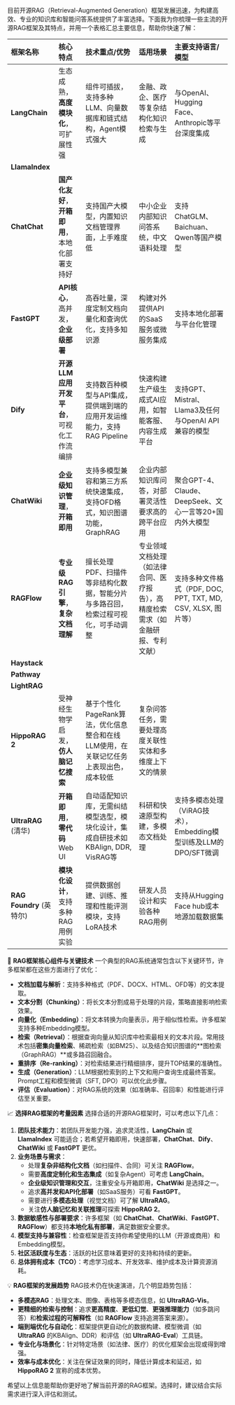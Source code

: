 目前开源RAG（Retrieval-Augmented Generation）框架发展迅速，为构建高效、专业的知识库和智能问答系统提供了丰富选择。下面我为你梳理一些主流的开源RAG框架及其特点，并用一个表格汇总主要信息，帮助你快速了解：

| 框架名称                 | 核心特点                                       | 技术重点/优势                                                | 适用场景                                                     | 主要支持语言/模型                                            |
| :----------------------- | :--------------------------------------------- | :----------------------------------------------------------- | :----------------------------------------------------------- | :----------------------------------------------------------- |
| **LangChain**            | 生态成熟，**高度模块化**，可扩展性强           | 组件可插拔，支持多种LLM、向量数据库和链式结构，Agent模式强大 | 金融、政企、医疗等复杂结构化知识检索与生成                   | 与OpenAI、Hugging Face、Anthropic等平台深度集成              |
| **LlamaIndex**           |                                                |                                                              |                                                              |                                                              |
| **ChatChat**             | **国产化友好**，**开箱即用**，本地化部署支持好 | 支持国产大模型，内置知识文档管理界面，上手难度低             | 中小企业内部知识问答系统，中文语料处理                       | 支持ChatGLM、Baichuan、Qwen等国产模型                        |
| **FastGPT**              | **API核心**，高并发，**企业级部署**            | 高吞吐量，深度定制文档向量化和查询优化，支持多知识源         | 构建对外提供API的SaaS服务或微服务集成                        | 支持本地化部署与平台化管理                                   |
| **Dify**                 | **开源LLM应用开发平台**，可视化工作流编排      | 支持数百种模型与API集成，提供端到端的应用开发运维能力，支持RAG Pipeline | 快速构建生产级生成式AI应用，如智能客服、内容生成平台         | 支持GPT、Mistral、Llama3及任何与OpenAI API兼容的模型         |
| **ChatWiki**             | **企业级知识管理**，**开箱即用**               | 支持多模型兼容和第三方系统快速集成，支持OFD格式，知识图谱功能，GraphRAG | 企业内部知识库问答，对部署灵活性要求高的跨平台应用           | 聚合GPT-4、Claude、DeepSeek、文心一言等20+国内外大模型       |
| **RAGFlow**              | **专业级RAG引擎**，**复杂文档理解**            | 擅长处理PDF、扫描件等非结构化数据，智能分片与多路召回，检索过程可视化，可手动调整 | 专业领域文档处理（如法律合同、医疗报告），高精度检索需求（如金融研报、专利文献） | 支持多种文件格式（PDF, DOC, PPT, TXT, MD, CSV, XLSX, 图片等） |
| **Haystack**             |                                                |                                                              |                                                              |                                                              |
| **Pathway**              |                                                |                                                              |                                                              |                                                              |
| **LightRAG**             |                                                |                                                              |                                                              |                                                              |
| **HippoRAG 2**           | 受神经生物学启发，**仿人脑记忆搜索**           | 基于个性化PageRank算法，优化信息整合和在线LLM使用，在关联记忆任务上表现出色，成本较低 | 复杂问答任务，需要处理高度关联性实体和多维度上下文的情景     |                                                              |
| **UltraRAG** (清华)      | **开箱即用**，**零代码**Web UI                 | 自动适配知识库，无需纠结模型选型，模块化设计，集成自研技术如KBAlign, DDR, VisRAG等 | 科研和快速原型构建，多模态文档处理                           | 支持多模态处理（ViRAG技术），Embedding模型训练及LLM的DPO/SFT微调 |
| **RAG Foundry** (英特尔) | **模块化设计**，支持多种RAG用例实验            | 提供数据创建、训练、推理和性能评测模块，支持LoRA技术         | 研发人员设计和实验各种RAG用例                                | 支持从Hugging Face hub或本地源加载数据集                     |

🧠 **RAG框架核心组件与关键技术**
一个典型的RAG系统通常包含以下关键环节，许多框架都在这些方面进行了优化：
*   **文档加载与解析**：支持多种格式（PDF、DOCX、HTML、OFD等）的文本提取。
*   **文本分割（Chunking）**：将长文本分割成易于处理的片段，策略直接影响检索效果。
*   **向量化（Embedding）**：将文本转换为向量表示，用于相似性检索。许多框架支持多种Embedding模型。
*   **检索（Retrieval）**：根据查询向量从知识库中检索最相关的文本片段。常用技术包括**密集向量检索**、稀疏检索（如BM25）、以及结合知识图谱的**图检索（GraphRAG）**或多路召回融合。
*   **重排序（Re-ranking）**：对检索结果进行精细排序，提升TOP结果的准确性。
*   **生成（Generation）**：LLM根据检索到的上下文和用户查询生成最终答案。Prompt工程和模型微调（SFT, DPO）可以优化此步骤。
*   **评估（Evaluation）**：对RAG系统的效果（如准确率、召回率）和性能进行评估至关重要。

📈 **选择RAG框架的考量因素**
选择合适的开源RAG框架时，可以考虑以下几点：
1.  **团队技术能力**：若团队开发能力强，追求灵活性，**LangChain** 或 **LlamaIndex** 可能适合；若希望开箱即用，快速部署，**ChatChat**、**Dify**、**ChatWiki** 或 **FastGPT** 更优。
2.  **业务场景与需求**：
    *   处理**复杂非结构化文档**（如扫描件、合同）可关注 **RAGFlow**。
    *   需要**高度定制化和生态集成**（如复杂Agent）可考虑 **LangChain**。
    *   **企业级知识管理和交互**，注重安全与开箱即用，**ChatWiki** 是选择之一。
    *   追求**高并发和API化部署**（如SaaS服务）可看 **FastGPT**。
    *   需要进行**多模态处理**（视觉文档）可了解 **UltraRAG**。
    *   关注**仿人脑记忆和关联推理**可探索 **HippoRAG 2**。
3.  **数据敏感性与部署要求**：许多框架（如 **ChatChat**、**ChatWiki**、**FastGPT**、**RAGFlow**）都支持**本地化私有部署**，满足数据安全要求。
4.  **模型支持与兼容性**：检查框架是否支持你希望使用的LLM（开源或商用）和Embedding模型。
5.  **社区活跃度与生态**：活跃的社区意味着更好的支持和持续的更新。
6.  **总体拥有成本（TCO）**：考虑学习成本、开发效率、维护成本及计算资源消耗。

💡 **RAG框架的发展趋势**
RAG技术仍在快速演进，几个明显趋势包括：
*   **多模态RAG**：处理文本、图像、表格等多模态信息，如 **UltraRAG-Vis**。
*   **更精细的检索与控制**：追求**更高精度**、**更低幻觉**、**更强推理能力**（如多跳问答）和**检索过程的可解释性**（如 **RAGFlow** 支持追溯答案来源）。
*   **端到端优化与自动化**：框架提供更自动化的数据构建、模型微调（如 **UltraRAG** 的KBAlign、DDR）和评估（如 **UltraRAG-Eval**）工具链。
*   **专业化与场景化**：针对特定场景（如法律、医疗）的优化框架会出现或得到增强。
*   **效率与成本优化**：关注在保证效果的同时，降低计算成本和延迟，如 **HippoRAG 2** 宣称的成本优势。

希望以上信息能帮助你更好地了解当前开源的RAG框架。选择时，建议结合实际需求进行深入评估和测试。